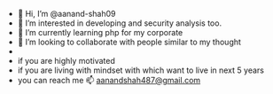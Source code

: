 - 👋 Hi, I’m @aanand-shah09
- 👀 I’m interested in developing and security analysis too.
- 🌱 I’m currently learning php for my corporate
- 💞️ I’m looking to collaborate with people similar to my thought 
- 
- if you are highly motivated 
- if you are living with mindset with which want to live in next 5 years
- you can reach me 📫 aanandshah487@gmail.com

<!---
aanand-shah09/aanand-shah09 is a ✨ special ✨ repository because its `README.md` (this file) appears on your GitHub profile.
You can click the Preview link to take a look at your changes.
--->
